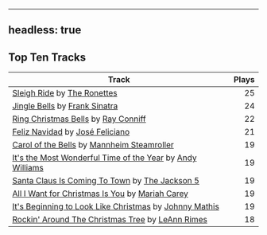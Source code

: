 
---
headless: true
---

## Top Ten Tracks

| Track | Plays |
| --- |  ---: |
|[Sleigh Ride](/songs/sleigh-ride) by [The Ronettes](/artists/the-ronettes-89545)| 25|
|[Jingle Bells](/songs/jingle-bells) by [Frank Sinatra](/artists/frank-sinatra-739)| 24|
|[Ring Christmas Bells](/songs/ring-christmas-bells) by [Ray Conniff](/artists/ray-conniff-104848)| 22|
|[Feliz Navidad](/songs/feliz-navidad) by [José Feliciano](/artists/jose-feliciano-30507)| 21|
|[Carol of the Bells](/songs/carol-of-the-bells) by [Mannheim Steamroller](/artists/mannheim-steamroller-39605)| 19|
|[It's the Most Wonderful Time of the Year](/songs/its-the-most-wonderful-time-of-the-year) by [Andy Williams](/artists/andy-williams-16425)| 19|
|[Santa Claus Is Coming To Town](/songs/santa-claus-is-coming-to-town) by [The Jackson 5](/artists/the-jackson-5-35053)| 19|
|[All I Want for Christmas Is You](/songs/all-i-want-for-christmas-is-you) by [Mariah Carey](/artists/mariah-carey-31885)| 19|
|[It's Beginning to Look Like Christmas](/songs/its-beginning-to-look-like-christmas) by [Johnny Mathis](/artists/johnny-mathis-14581)| 19|
|[Rockin' Around The Christmas Tree](/songs/rockin-around-the-christmas-tree) by [LeAnn Rimes](/artists/leann-rimes-122380)| 18|
